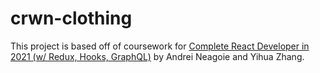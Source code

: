 # crwn-clothing

This project is based off of coursework for [Complete React Developer in 2021 (w/ Redux, Hooks, GraphQL)](https://github.com/facebook/create-react-app) by Andrei Neagoie and Yihua Zhang.
